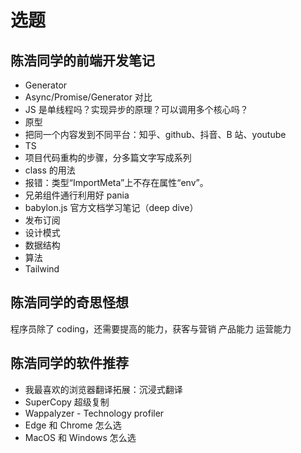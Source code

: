 # 选题

## 陈浩同学的前端开发笔记

- Generator
- Async/Promise/Generator 对比
- JS 是单线程吗？实现异步的原理？可以调用多个核心吗？
- 原型
- 把同一个内容发到不同平台：知乎、github、抖音、B 站、youtube
- TS
- 项目代码重构的步骤，分多篇文字写成系列
- class 的用法
- 报错：类型“ImportMeta”上不存在属性“env”。
- 兄弟组件通行利用好 pania
- babylon.js 官方文档学习笔记（deep dive）
- 发布订阅
- 设计模式
- 数据结构
- 算法
- Tailwind

## 陈浩同学的奇思怪想

程序员除了 coding，还需要提高的能力，获客与营销
产品能力
运营能力

## 陈浩同学的软件推荐

- 我最喜欢的浏览器翻译拓展：沉浸式翻译
- SuperCopy 超级复制
- Wappalyzer - Technology profiler
- Edge 和 Chrome 怎么选
- MacOS 和 Windows 怎么选
